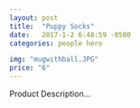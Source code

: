 ```yaml
---
layout: post
title:  "Puppy Socks"
date:   2017-1-2 6:48:59 -0500
categories: people hero

img: "mugwithball.JPG"
price: "6"
---
```

Product Description...
